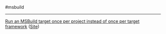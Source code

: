 #msbuild

---

[Run an MSBuild target once per project instead of once per target framework](zDOC_msbuild-multitargeting-run-target-once-per-project.mhtml) ([Site](https://lizzy-gallagher.github.io/msbuild-run-target-once-per-project/))